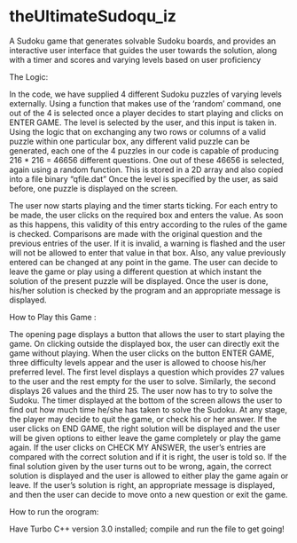 theUltimateSudoqu_iz
====================

A Sudoku game that generates solvable Sudoku boards, and provides an interactive user interface that guides the user towards the solution, along with a timer and scores and varying levels based on user proficiency 

The Logic:

   In the code, we have supplied 4 different Sudoku puzzles of varying levels externally. Using a function that makes use of the ‘random’ command, one out of the 4 is selected once a player decides to start playing and clicks on ENTER GAME. The level is selected by the user, and this input is taken in. Using the logic that on exchanging any two rows or columns of a valid puzzle within one particular box, any different valid puzzle can be generated, each one of the 4 puzzles in our code is capable of producing 216 * 216 = 46656 different questions. One out of these 46656 is selected, again using a random function. This is stored in a 2D array and also copied into a file binary “qfile.dat” Once the level is specified by the user, as said before, one puzzle is displayed on the screen. 

   The user now starts playing and the timer starts ticking. For each entry to be made, the user clicks on the required box and enters the value. As soon as this happens, this validity of this entry according to the rules of the game is checked. Comparisons are made with the original question and the previous entries of the user. If it is invalid, a warning is flashed and the user will not be allowed to enter that value in that box. Also, any value previously entered can be changed at any point in the game. The user can decide to leave the game or play using a different question at which instant the solution of the present puzzle will be displayed. Once the user is done, his/her solution is checked by the program and an appropriate message is displayed.



How to Play this Game :

The opening page displays a button that allows the user to start playing the game. On clicking outside the displayed box, the user can directly exit the game without playing. When the user clicks on the button ENTER GAME, three difficulty levels appear and the user is allowed to choose his/her preferred level. 
The first level displays a question which provides 27 values to the user and the rest empty for the user to solve. Similarly, the second displays 26 values and the third 25. 
The user now has to try to solve the Sudoku. The timer displayed at the bottom of the screen allows the user to find out how much time he/she has taken to solve the Sudoku. At any stage, the player may decide to quit the game, or check his or her answer. If the user clicks on END GAME, the right solution will be displayed and the user will be given options to either leave the game completely or play the game again. If the user clicks on CHECK MY ANSWER, the user’s entries are compared with the correct solution and if it is right, the user is told so. If the final solution given by the user turns out to be wrong, again, the correct solution is displayed and the user is allowed to either play the game again or leave. If the user’s solution is right, an appropriate message is displayed, and then the user can decide to move onto a new question or exit the game.

How to run the orogram:

Have Turbo C++ version 3.0 installed; compile and run the file to get going! 


